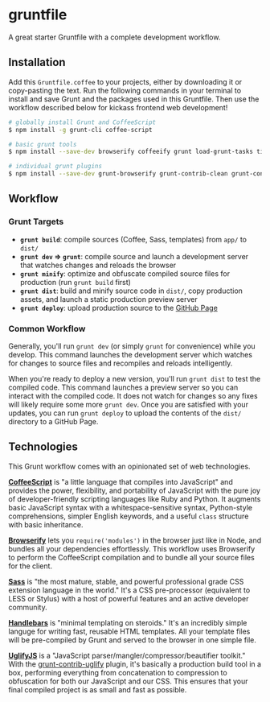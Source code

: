 gruntfile
=========

A great starter Gruntfile with a complete development workflow.

## Installation
Add this `Gruntfile.coffee` to your projects, either by downloading it or copy-pasting the text. Run the following commands in your terminal to install and save Grunt and the packages used in this Gruntfile. Then use the workflow described below for kickass frontend web development!

```bash
# globally install Grunt and CoffeeScript
$ npm install -g grunt-cli coffee-script

# basic grunt tools
$ npm install --save-dev browserify coffeeify grunt load-grunt-tasks time-grunt`

# individual grunt plugins
$ npm install --save-dev grunt-browserify grunt-contrib-clean grunt-contrib-concat grunt-contrib-connect grunt-contrib-copy grunt-contrib-cssmin grunt-contrib-handlebars grunt-contrib-imagemin grunt-contrib-sass grunt-contrib-uglify grunt-contrib-watch grunt-gh-pages grunt-template grunt-usemin`
```

## Workflow

### Grunt Targets
* **`grunt build`**: compile sources (Coffee, Sass, templates) from `app/` to `dist/`
* **`grunt dev` &rArr; `grunt`**: compile source and launch a development server that watches changes and reloads the browser
* **`grunt minify`**: optimize and obfuscate compiled source files for production (run `grunt build` first)
* **`grunt dist`**: build and minify source code in `dist/`, copy production assets, and launch a static production preview server
* **`grunt deploy`**: upload production source to the [GitHub Page](http://giladgray.github.io/mmindd-mmvp/)

### Common Workflow
Generally, you'll run `grunt dev` (or simply `grunt` for convenience) while you develop. This command launches the development server which watches for changes to source files and recompiles and reloads intelligently.

When you're ready to deploy a new version, you'll run `grunt dist` to test the compiled code. This command launches a preview server so you can interact with the compiled code. It does not watch for changes so any fixes will likely require some more `grunt dev`. Once you are satisfied with your updates, you can run `grunt deploy` to upload the contents of the `dist/` directory to a GitHub Page.

## Technologies
This Grunt workflow comes with an opinionated set of web technologies.

**[CoffeeScript](http://coffeescript.org)** is "a little language that compiles into JavaScript" and provides the power, flexibility, and portability of JavaScript with the pure joy of developer-friendly scripting languages like Ruby and Python. It augments basic JavaScript syntax with a whitespace-sensitive syntax, Python-style comprehensions, simpler English keywords, and a useful `class` structure with basic inheritance.

**[Browserify](http://browserify.org/)** lets you `require('modules')` in the browser just like in Node, and bundles all your dependencies effortlessly. This workflow uses Browserify to perform the CoffeeScript compilation and to bundle all your source files for the client.

**[Sass](http://sass-lang.com)** is "the most mature, stable, and powerful professional grade CSS extension language in the world." It's a CSS pre-processor (equivalent to LESS or Stylus) with a host of powerful features and an active developer community.

**[Handlebars](http://handlebarsjs.com/)** is "minimal templating on steroids." It's an incredibly simple languge for writing fast, reusable HTML templates. All your template files will be pre-compiled by Grunt and served to the browser in one simple file.

**[UglifyJS](https://github.com/mishoo/UglifyJS2)** is a "JavaScript parser/mangler/compressor/beautifier toolkit." With the [grunt-contrib-uglify](https://github.com/gruntjs/grunt-contrib-uglify) plugin, it's basically a production build tool in a box, performing everything from concatenation to compression to obfuscation for both our JavaScript and our CSS. This ensures that your final compiled project is as small and fast as possible.
